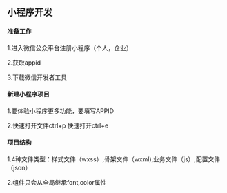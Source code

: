 ## 小程序开发

####  准备工作

1.进入微信公众平台注册小程序（个人，企业）

2.获取appid

3.下载微信开发者工具

#### 新建小程序项目

1.要体验小程序更多功能，要填写APPID

2.快速打开文件ctrl+p 快速打开ctrl+e 

#### 项目结构

1.4种文件类型：样式文件（wxss）,骨架文件（wxml),业务文件（js）,配置文件（json）

2.组件只会从全局继承font,color属性



